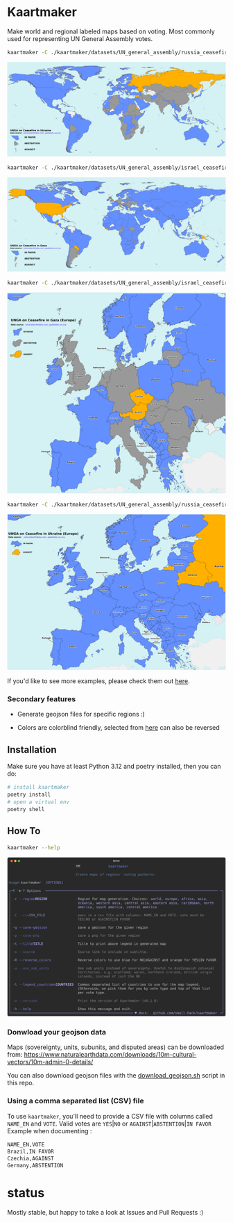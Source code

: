 # Kaartmaker
Make world and regional labeled maps based on voting. Most commonly used for representing UN General Assembly votes.

```bash
kaartmaker -C ./kaartmaker/datasets/UN_general_assembly/russia_ceasefire/world_ukraine_votes.csv -t "UNGA vote on ceasefire in Ukraine" -s "gadebate.un.org"
```
![Map of world Ukraine votes](./examples/world_UNGA_on_Ceasefire_in_Ukraine.png)

```bash
kaartmaker -C ./kaartmaker/datasets/UN_general_assembly/israel_ceasefire/world_palestine_votes.csv -t "UNGA on Ceasefire in Gaza" -s "gadebate.un.org" -r world
```
![Map of world Gaza votes](./examples/world_UNGA_on_Ceasefire_in_Gaza.png)

```bash
kaartmaker -C ./kaartmaker/datasets/UN_general_assembly/israel_ceasefire/world_palestine_votes.csv -t "UNGA on Ceasefire in Gaza" -s "gadebate.un.org" -r europe
```
![Map of Europe Gaza votes](./examples/europe_UNGA_on_Ceasefire_in_Gaza.png)

```bash
kaartmaker -C ./kaartmaker/datasets/UN_general_assembly/russia_ceasefire/world_ukraine_votes.csv -t "UNGA vote on ceasefire in Ukraine" -s "gadebate.un.org" -r europe
```

![Map of Europe Ukraine votes](./examples/europe_UNGA_on_Ceasefire_in_Ukraine.png)

If you'd like to see more examples, please check them out [here](./examples/README.md).


### Secondary features

- Generate geojson files for specific regions :)

- Colors are colorblind friendly, selected from [here](https://davidmathlogic.com/colorblind) can also be reversed


## Installation

Make sure you have at least Python 3.12 and poetry installed, then you can do:

```bash
# install kaartmaker
poetry install
# open a virtual env 
poetry shell
```

## How To

```bash
kaartmaker --help
```
![SVG showing the full help text when you run kaartmaker --help](./examples/help_text.svg)


### Donwload your geojson data

Maps (sovereignty, units, subunits, and disputed areas) can be downloaded from:
https://www.naturalearthdata.com/downloads/10m-cultural-vectors/10m-admin-0-details/

You can also download geojson files with the [download_geojson.sh](./download_geojson.sh) script in this repo.


### Using a comma separated list (CSV) file

To use `kaartmaker`, you'll need to provide a CSV file with columns called `NAME_EN` and `VOTE`. Valid votes are `YES`|`NO` or `AGAINST`|`ABSTENTION`|`IN FAVOR` Example when documenting :

```csv
NAME_EN,VOTE
Brazil,IN FAVOR
Czechia,AGAINST
Germany,ABSTENTION
```


# status
Mostly stable, but happy to take a look at Issues and Pull Requests :)
